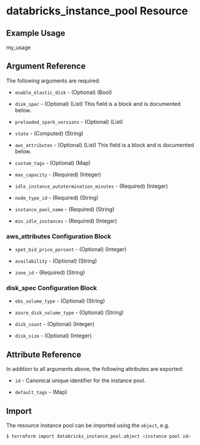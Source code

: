 # databricks_instance_pool Resource


## Example Usage
my_usage

## Argument Reference

The following arguments are required:

* `enable_elastic_disk` - (Optional) (Bool) 

* `disk_spec` - (Optional) (List)  This field is a block and is documented below.

* `preloaded_spark_versions` - (Optional) (List) 

* `state` - (Computed) (String) 

* `aws_attributes` - (Optional) (List)  This field is a block and is documented below.

* `custom_tags` - (Optional) (Map) 

* `max_capacity` - (Required) (Integer) 

* `idle_instance_autotermination_minutes` - (Required) (Integer) 

* `node_type_id` - (Required) (String) 

* `instance_pool_name` - (Required) (String) 

* `min_idle_instances` - (Required) (Integer) 



### aws_attributes Configuration Block


* `spot_bid_price_percent` - (Optional) (Integer) 

* `availability` - (Optional) (String) 

* `zone_id` - (Required) (String) 


### disk_spec Configuration Block


* `ebs_volume_type` - (Optional) (String) 

* `azure_disk_volume_type` - (Optional) (String) 

* `disk_count` - (Optional) (Integer) 

* `disk_size` - (Optional) (Integer) 




## Attribute Reference

In addition to all arguments above, the following attributes are exported:

* `id` - Canonical unique identifier for the instance pool.

* `default_tags` - (Map) 


## Import

The resource instance pool can be imported using the `object`, e.g.

```bash
$ terraform import databricks_instance_pool.object <instance pool id>
```